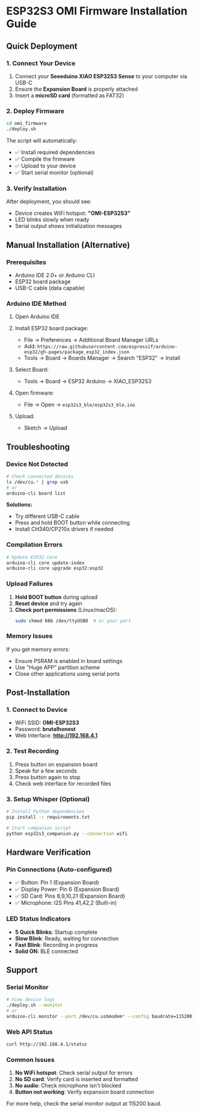 # ESP32S3 OMI Firmware Installation Guide

## Quick Deployment

### 1. Connect Your Device
1. Connect your **Seeeduino XIAO ESP32S3 Sense** to your computer via USB-C
2. Ensure the **Expansion Board** is properly attached
3. Insert a **microSD card** (formatted as FAT32)

### 2. Deploy Firmware
```bash
cd omi_firmware
./deploy.sh
```

The script will automatically:
- ✅ Install required dependencies
- ✅ Compile the firmware
- ✅ Upload to your device
- ✅ Start serial monitor (optional)

### 3. Verify Installation
After deployment, you should see:
- Device creates WiFi hotspot: **"OMI-ESP32S3"**
- LED blinks slowly when ready
- Serial output shows initialization messages

## Manual Installation (Alternative)

### Prerequisites
- Arduino IDE 2.0+ or Arduino CLI
- ESP32 board package
- USB-C cable (data capable)

### Arduino IDE Method
1. Open Arduino IDE
2. Install ESP32 board package:
   - File → Preferences → Additional Board Manager URLs
   - Add: `https://raw.githubusercontent.com/espressif/arduino-esp32/gh-pages/package_esp32_index.json`
   - Tools → Board → Boards Manager → Search "ESP32" → Install

3. Select Board:
   - Tools → Board → ESP32 Arduino → XIAO_ESP32S3

4. Open firmware:
   - File → Open → `esp32s3_ble/esp32s3_ble.ino`

5. Upload:
   - Sketch → Upload

## Troubleshooting

### Device Not Detected
```bash
# Check connected devices
ls /dev/cu.* | grep usb
# or
arduino-cli board list
```

**Solutions:**
- Try different USB-C cable
- Press and hold BOOT button while connecting
- Install CH340/CP210x drivers if needed

### Compilation Errors
```bash
# Update ESP32 core
arduino-cli core update-index
arduino-cli core upgrade esp32:esp32
```

### Upload Failures
1. **Hold BOOT button** during upload
2. **Reset device** and try again
3. **Check port permissions** (Linux/macOS):
   ```bash
   sudo chmod 666 /dev/ttyUSB0  # or your port
   ```

### Memory Issues
If you get memory errors:
- Ensure PSRAM is enabled in board settings
- Use "Huge APP" partition scheme
- Close other applications using serial ports

## Post-Installation

### 1. Connect to Device
- WiFi SSID: **OMI-ESP32S3**
- Password: **brutalhonest**
- Web Interface: **http://192.168.4.1**

### 2. Test Recording
1. Press button on expansion board
2. Speak for a few seconds
3. Press button again to stop
4. Check web interface for recorded files

### 3. Setup Whisper (Optional)
```bash
# Install Python dependencies
pip install -r requirements.txt

# Start companion script
python esp32s3_companion.py --connection wifi
```

## Hardware Verification

### Pin Connections (Auto-configured)
- ✅ Button: Pin 1 (Expansion Board)
- ✅ Display Power: Pin 6 (Expansion Board)
- ✅ SD Card: Pins 8,9,10,21 (Expansion Board)
- ✅ Microphone: I2S Pins 41,42,2 (Built-in)

### LED Status Indicators
- **5 Quick Blinks**: Startup complete
- **Slow Blink**: Ready, waiting for connection
- **Fast Blink**: Recording in progress
- **Solid ON**: BLE connected

## Support

### Serial Monitor
```bash
# View device logs
./deploy.sh --monitor
# or
arduino-cli monitor --port /dev/cu.usbmodem* --config baudrate=115200
```

### Web API Status
```bash
curl http://192.168.4.1/status
```

### Common Issues
1. **No WiFi hotspot**: Check serial output for errors
2. **No SD card**: Verify card is inserted and formatted
3. **No audio**: Check microphone isn't blocked
4. **Button not working**: Verify expansion board connection

For more help, check the serial monitor output at 115200 baud.
